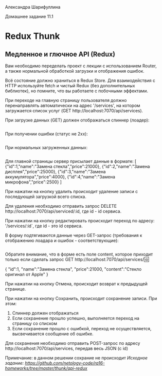 Александра Шарифуллина

Домашнее задание 11.1

<h1>Redux Thunk</h1>

<h2>Медленное и глючное API (Redux)</h2>

Вам необходимо переделать проект с лекции с использованием Router, а также нормальной обработкой загрузки и отображения ошибок.

Всё состояние должно храниться в Redux Store. Для взаимодействия с HTTP используйте fetch и чистый Redux (без дополнительных библиотек), но помните, что вы работаете с побочными эффектами.

При переходе на главную страницу пользователя должно перенаправлять автоматически на адрес '/services', на котором загружается список услуг (GET http://localhost:7070/api/services).

При загрузке данных (GET) должен отображаться спиннер (лоадер):

<img src="https://raw.githubusercontent.com/netology-code/ra16-homeworks/master/thunk/api-redux/assets/spinner.png" alt=""/>

При получении ошибки (статус не 2xx):

<img src="https://raw.githubusercontent.com/netology-code/ra16-homeworks/master/thunk/api-redux/assets/error.png" alt=""/>

При нормальных загруженных данных:

<img src="https://raw.githubusercontent.com/netology-code/ra16-homeworks/master/thunk/api-redux/assets/list.png" alt=""/>

Для главной страницы сервер присылает данные в формате:
[
   {"id":1,"name":"Замена стекла","price":21000},
   {"id":2,"name":"Замена дисплея","price":25000},
   {"id":3,"name":"Замена аккумулятора","price":4000},
   {"id":4,"name":"Замена микрофона","price":2500}
]

При нажатии на кнопку удалить происходит удаление записи с последующей загрузкой всего списка.

Для удаления необходимо отправить запрос DELETE http://localhost:7070/api/serviced/:id, где id - id сервиса.

При нажатии на кнопку редактировать происходит переход по адресу: '/services/:id`, где id - это id сервиса.

В форму подтягиваются данные через GET-запрос (требования к отображению лоадара и ошибок - соответствующие):

<img src="https://raw.githubusercontent.com/netology-code/ra16-homeworks/master/thunk/api-redux/assets/edit.png" alt=""/>

Обратите внимание, что в форме есть поле content, которое приходит только если сделать запрос GET http://localhost:7070/api/services/:id:

{
    "id":1,
    "name":"Замена стекла",
    "price":21000,
    "content":"Стекло оригинал от Apple"
}

При нажатии на кнопку Отмена, происходит возврат к предыдущей странице.

При нажатии на кнопку Сохранить, происходит сохранение записи. При этом:
1. Спиннер должен отображаться
2. Если сохранение прошло успешно, выполняется переход на страницу со списком
3. Если сохранение прошло с ошибкой, переход не осуществляется, высвечивается сообщение об ошибке.

Для сохранения необходимо отправить POST-запрос по адресу http://localhost:7070/api/services, передав весь JSON (с id)

Примечание: в данном решении сохрание не происходит
<i>Исходное задание: https://github.com/netology-code/ra16-homeworks/tree/master/thunk/api-redux</i>
